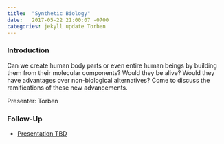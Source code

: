 ```yaml
---
title:  "Synthetic Biology"
date:   2017-05-22 21:00:07 -0700
categories: jekyll update Torben
---
```



### Introduction

Can we create human body parts or even entire human beings by building them from their molecular components? Would they be alive? Would they have advantages over non-biological alternatives? Come to discuss the ramifications of these new advancements.

Presenter: Torben

### Follow-Up

* [Presentation TBD](/assets/present/tbd.pdf) 

